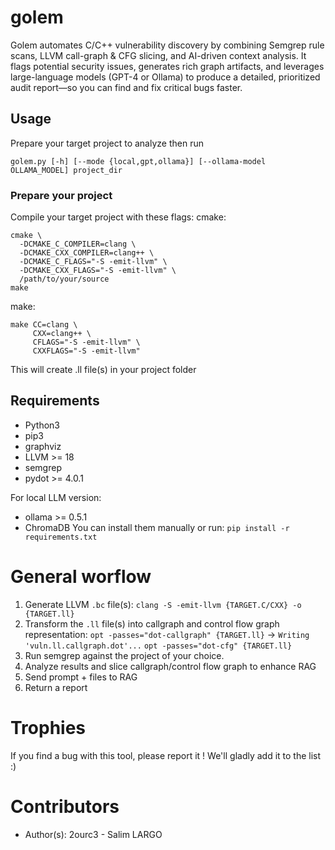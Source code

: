 # golem
Golem automates C/C++ vulnerability discovery by combining Semgrep rule scans, LLVM call-graph & CFG slicing, and AI-driven context analysis. It flags potential security issues, generates rich graph artifacts, and leverages large-language models (GPT-4 or Ollama) to produce a detailed, prioritized audit report—so you can find and fix critical bugs faster.

## Usage
Prepare your target project to analyze then run 

`golem.py [-h] [--mode {local,gpt,ollama}] [--ollama-model OLLAMA_MODEL] project_dir`
### Prepare your project
Compile your target project with these flags:
cmake:
```
cmake \
  -DCMAKE_C_COMPILER=clang \
  -DCMAKE_CXX_COMPILER=clang++ \
  -DCMAKE_C_FLAGS="-S -emit-llvm" \
  -DCMAKE_CXX_FLAGS="-S -emit-llvm" \
  /path/to/your/source
make
```
make:
```
make CC=clang \
     CXX=clang++ \
     CFLAGS="-S -emit-llvm" \
     CXXFLAGS="-S -emit-llvm"
```
This will create .ll file(s) in your project folder

## Requirements
- Python3
- pip3
- graphviz
- LLVM >= 18
- semgrep
- pydot >= 4.0.1

For local LLM version:
- ollama >= 0.5.1
- ChromaDB
You can install them manually or run: `pip install -r requirements.txt`
# General worflow
1. Generate LLVM `.bc` file(s): 
    `clang -S -emit-llvm {TARGET.C/CXX} -o {TARGET.ll}`
2. Transform the `.ll` file(s) into callgraph and control flow graph representation: 
    `opt -passes="dot-callgraph" {TARGET.ll}` -> `Writing 'vuln.ll.callgraph.dot'...`
    `opt -passes="dot-cfg" {TARGET.ll}`
3. Run semgrep against the project of your choice.
4. Analyze results and slice callgraph/control flow graph to enhance RAG
5. Send prompt + files to RAG
6. Return a report

# Trophies
If you find a bug with this tool, please report it ! We'll gladly add it to the list :)

# Contributors
- Author(s): 2ourc3 - Salim LARGO
